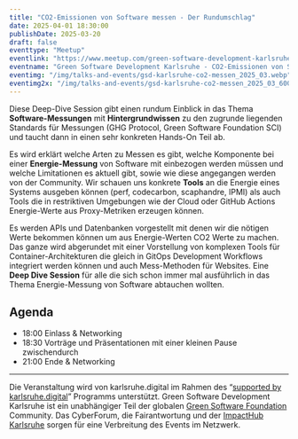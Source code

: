 ```yaml
---
title: "CO2-Emissionen von Software messen - Der Rundumschlag"
date: 2025-04-01 18:30:00
publishDate: 2025-03-20
draft: false
eventtype: "Meetup"
eventlink: "https://www.meetup.com/green-software-development-karlsruhe/events/306613543/"
eventname: "Green Software Development Karlsruhe - CO2-Emissionen von Software messen"
eventimg: "/img/talks-and-events/gsd-karlsruhe-co2-messen_2025_03.webp"
eventimg2x: "/img/talks-and-events/gsd-karlsruhe-co2-messen_2025_03_600.webp"
---
```


Diese Deep-Dive Session gibt einen rundum Einblick in das Thema **Software-Messungen** mit **Hintergrundwissen** zu den zugrunde liegenden Standards für Messungen (GHG Protocol, Green Software Foundation SCI) und taucht dann in einen sehr konkreten Hands-On Teil ab.

Es wird erklärt welche Arten zu Messen es gibt, welche Komponente bei einer **Energie-Messung** von Software mit einbezogen werden müssen und welche Limitationen es aktuell gibt, sowie wie diese angegangen werden von der Community.
Wir schauen uns konkrete **Tools** an die Energie eines Systems ausgeben können (perf, codecarbon, scaphandre, IPMI) als auch Tools die in restriktiven Umgebungen wie der Cloud oder GitHub Actions Energie-Werte aus Proxy-Metriken erzeugen können.

Es werden APIs und Datenbanken vorgestellt mit denen wir die nötigen Werte bekommen können um aus Energie-Werten CO2 Werte zu machen.
Das ganze wird abgerundet mit einer Vorstellung von komplexen Tools für Container-Architekturen die gleich in GitOps Development Workflows integriert werden können und auch Mess-Methoden für Websites.
Eine **Deep Dive Session** für alle die sich schon immer mal ausführlich in das Thema Energie-Messung von Software abtauchen wollten.

## Agenda

- 18:00 Einlass & Networking
- 18:30 Vorträge und Präsentationen mit einer kleinen Pause zwischendurch
- 21:00 Ende & Networking

----------------------------------------

Die Veranstaltung wird von karlsruhe.digital im Rahmen des “[supported by karlsruhe.digital](https://karlsruhe.digital/supportedby/)” Programms unterstützt.
Green Software Development Karlsruhe ist ein unabhängiger Teil der globalen [Green Software Foundation](https://greensoftware.foundation/) Community.
Das CyberForum, die Fairantwortung und der [ImpactHub Karlsruhe](https://karlsruhe.impacthub.net/) sorgen für eine Verbreitung des Events im Netzwerk.



